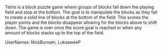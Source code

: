 Tetris is a block puzzle game where groups of blocks fall down the playing field and stop at the bottom. 
The goal is to manipulate the blocks as they fall to create a solid line of blocks at the bottom of the field. 
This scores the player points and the blocks disappear allowing for the blocks above to shift down. 
The game is over once the score goal is reached or when any amount of blocks stacks up to the top of the field. 

UserNames: NickBurnam, LuksaweeP
